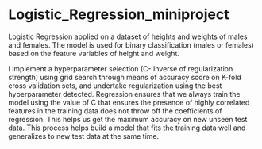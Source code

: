 # Logistic_Regression_miniproject
Logistic Regression applied on a dataset of heights and weights of males and females. The model is used for binary classification (males or females) based on the feature variables of height and weight. 

I implement a hyperparameter selection (C- Inverse of regularization strength) using grid search through means of accuracy score on K-fold cross validation sets, and undertake regularization using the best hyperparameter detected. Regression ensures that we always train the model using the value of C that ensures the presence of highly correlated features in the training data does not throw off the coefficients of regression. This helps us get the maximum accuracy on new unseen test data. This process helps build a model that fits the training data well and generalizes to new test data at the same time.
